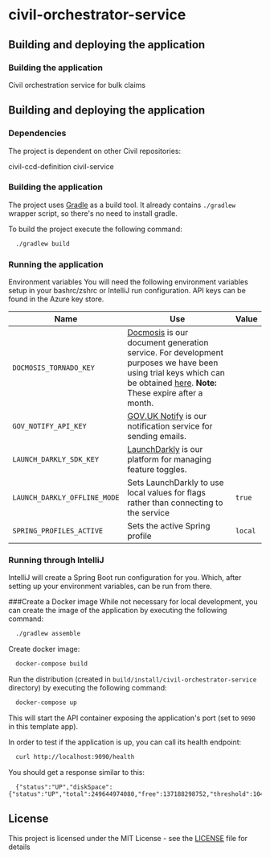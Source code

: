 # civil-orchestrator-service

## Building and deploying the application

### Building the application

Civil orchestration service for bulk claims

## Building and deploying the application

### Dependencies
The project is dependent on other Civil repositories:

civil-ccd-definition
civil-service

### Building the application


The project uses [Gradle](https://gradle.org) as a build tool. It already contains
`./gradlew` wrapper script, so there's no need to install gradle.

To build the project execute the following command:

```bash
  ./gradlew build
```

### Running the application

Environment variables
You will need the following environment variables setup in your bashrc/zshrc or IntelliJ run configuration. API keys can be found in the Azure key store.


| Name | Use | Value |
| ---- | --- | ----- |
| `DOCMOSIS_TORNADO_KEY` | [Docmosis](https://www.docmosis.com/) is our document generation service. For development purposes we have been using trial keys which can be obtained [here](https://www.docmosis.com/products/tornado/try.html). **Note:** These expire after a month. | |
| `GOV_NOTIFY_API_KEY` | [GOV.UK Notify](https://www.notifications.service.gov.uk/) is our notification service for sending emails.  | |
| `LAUNCH_DARKLY_SDK_KEY` | [LaunchDarkly](https://launchdarkly.com/) is our platform for managing feature toggles. | |
| `LAUNCH_DARKLY_OFFLINE_MODE` | Sets LaunchDarkly to use local values for flags rather than connecting to the service | `true` |
| `SPRING_PROFILES_ACTIVE` | Sets the active Spring profile | `local` |


### Running through IntelliJ
IntelliJ will create a Spring Boot run configuration for you. Which, after setting up your environment variables, can be run from there.






###Create a Docker image
While not necessary for local development, you can create the image of the application by executing the following command:

```bash
  ./gradlew assemble
```

Create docker image:

```bash
  docker-compose build
```

Run the distribution (created in `build/install/civil-orchestrator-service` directory)
by executing the following command:

```bash
  docker-compose up
```

This will start the API container exposing the application's port
(set to `9090` in this template app).

In order to test if the application is up, you can call its health endpoint:

```bash
  curl http://localhost:9090/health
```

You should get a response similar to this:

```
  {"status":"UP","diskSpace":{"status":"UP","total":249644974080,"free":137188298752,"threshold":10485760}}
```

## License

This project is licensed under the MIT License - see the [LICENSE](LICENSE) file for details

